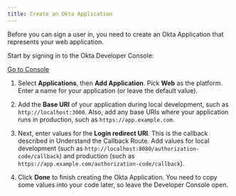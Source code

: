```yaml
---
title: Create an Okta Application
---
```


Before you can sign a user in, you need to create an Okta Application that represents your web application.

Start by signing in to the Okta Developer Console:

<a href="https://login.okta.com/" target="_blank" class="Button--blue">Go to Console</a>

1. Select **Applications**, then **Add Application**. Pick **Web** as the platform. Enter a name for your application (or leave the default value).

2. Add the **Base URI** of your application during local development, such as `http://localhost:3000`. Also, add any base URIs where your application runs in production, such as `https://app.example.com`.

3. Next, enter values for the **Login redirect URI**. This is the callback described in <GuideLink link="../define-callback">Understand the Callback Route</GuideLink>. Add values for local development (such as `http://localhost:8080/authorization-code/callback`) and production (such as `https://app.example.com/authorization-code/callback`).

4. Click **Done** to finish creating the Okta Application. You need to copy some values into your code later, so leave the Developer Console open.

<NextSectionLink/>
